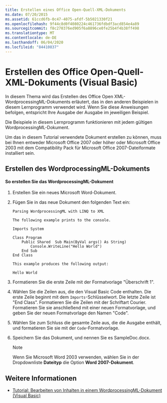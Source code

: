 ```yaml
---
title: Erstellen eines Office Open-Quell-XML-Dokuments
ms.date: 07/20/2015
ms.assetid: 61ccd6fb-0c47-4075-afdf-5b5021330f21
ms.openlocfilehash: 9f44c8d0f4080224c461736fdbdf3acd854e4a89
ms.sourcegitcommit: f8c270376ed905f6a8896ce0fe25b4f4b38ff498
ms.translationtype: MT
ms.contentlocale: de-DE
ms.lasthandoff: 06/04/2020
ms.locfileid: "84410837"
---
```

# <a name="creating-the-source-office-open-xml-document-visual-basic"></a>Erstellen des Office Open-Quell-XML-Dokuments (Visual Basic)
In diesem Thema wird das Erstellen des Office Open XML-WordprocessingML-Dokuments erläutert, das in den anderen Beispielen in diesem Lernprogramm verwendet wird. Wenn Sie diese Anweisungen befolgen, entspricht Ihre Ausgabe der Ausgabe im jeweiligen Beispiel.  
  
 Die Beispiele in diesem Lernprogramm funktionieren mit jedem gültigen WordprocessingML-Dokument.  
  
 Um das in diesem Tutorial verwendete Dokument erstellen zu können, muss bei Ihnen entweder Microsoft Office 2007 oder höher oder Microsoft Office 2003 mit dem Compatibility Pack für Microsoft Office 2007-Dateiformate installiert sein.  
  
## <a name="creating-the-wordprocessingml-document"></a>Erstellen des WordprocessingML-Dokuments  
  
#### <a name="to-create-the-wordprocessingml-document"></a>So erstellen Sie das WordprocessingML-Dokument  
  
1. Erstellen Sie ein neues Microsoft Word-Dokument.  
  
2. Fügen Sie in das neue Dokument den folgenden Text ein:  
  
    ```text  
    Parsing WordprocessingML with LINQ to XML  
  
    The following example prints to the console.  
  
    Imports System  
  
    Class Program  
        Public Shared  Sub Main(ByVal args() As String)  
            Console.WriteLine("Hello World")  
        End Sub  
    End Class  
  
    This example produces the following output:  
  
    Hello World  
    ```  
  
3. Formatieren Sie die erste Zeile mit der Formatvorlage "Überschrift 1".  
  
4. Wählen Sie die Zeilen aus, die den Visual Basic Code enthalten. Die erste Zeile beginnt mit dem `Imports`-Schlüsselwort. Die letzte Zeile ist "End Class". Formatieren Sie die Zeilen mit der Schriftart Courier. Formatieren Sie sie anschließend mit einer neuen Formatvorlage, und geben Sie der neuen Formatvorlage den Namen "Code".  
  
5. Wählen Sie zum Schluss die gesamte Zeile aus, die die Ausgabe enthält, und formatieren Sie sie mit der `Code`-Formatvorlage.  
  
6. Speichern Sie das Dokument, und nennen Sie es <legacyBold>SampleDoc.docx</legacyBold>.  
  
    > [!NOTE]
    > Wenn Sie Microsoft Word 2003 verwenden, wählen Sie in der Dropdownliste **Dateityp** die Option **Word 2007-Dokument**.  
  
## <a name="see-also"></a>Weitere Informationen

- [Tutorial: Bearbeiten von Inhalten in einem WordprocessingML-Dokument (Visual Basic)](tutorial-manipulating-content-in-a-wordprocessingml-document.md)
